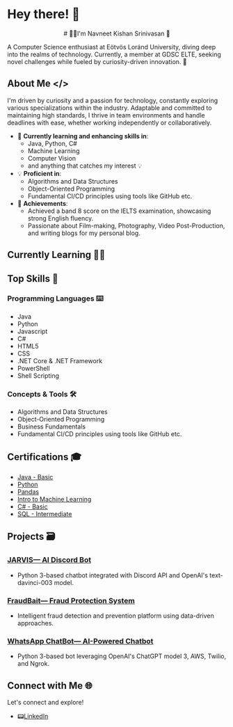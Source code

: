 # Hey there! 👋
<center># 👨‍💻I'm Navneet Kishan Srinivasan 🌟</center>


A Computer Science enthusiast at Eötvös Loránd University, diving deep into the realms of technology. Currently, a member at GDSC ELTE, seeking novel challenges while fueled by curiosity-driven innovation. 🚀

## About Me </>

I'm driven by curiosity and a passion for technology, constantly exploring various specializations within the industry. Adaptable and committed to maintaining high standards, I thrive in team environments and handle deadlines with ease, whether working independently or collaboratively.

- 🌱 **Currently learning and enhancing skills in**:
  - Java, Python, C#
  - Machine Learning
  - Computer Vision
  - and anything that catches my interest 💡
- 💡 **Proficient in**:
  - Algorithms and Data Structures
  - Object-Oriented Programming
  - Fundamental CI/CD principles using tools like GitHub etc.
- 🌟 **Achievements**:
  - Achieved a band 8 score on the IELTS examination, showcasing strong English fluency.
  - Passionate about Film-making, Photography, Video Post-Production, and writing blogs for my personal blog.

## Currently Learning 👩‍💻


## Top Skills 🚀

### Programming Languages ⌨️
- Java
- Python
- Javascript
- C#
- HTML5
- CSS
- .NET Core & .NET Framework
- PowerShell
- Shell Scripting

### Concepts & Tools 🛠️
- Algorithms and Data Structures
- Object-Oriented Programming
- Business Fundamentals
- Fundamental CI/CD principles using tools like GitHub etc.
  
## Certifications 🎓

- [Java - Basic](https://github.com/NavneetKishanS/Certifications/blob/main/java_basic%20certificate_Navneet%20Kishan%20Srinivasan.pdf)
- [Python](https://github.com/NavneetKishanS/Certifications/blob/main/Navneet%20Kishan%20Srinivasan%20-%20Python.png)
- [Pandas](https://github.com/NavneetKishanS/Certifications/blob/main/Navneet%20Kishan%20Srinivasan%20-%20Pandas.png)
- [Intro to Machine Learning](https://github.com/NavneetKishanS/Certifications/blob/main/Navneet%20Kishan%20Srinivasan%20-%20Intro%20to%20Machine%20Learning.png)
- [C# - Basic](https://github.com/NavneetKishanS/Certifications/blob/main/C%23(basic)%20Certificate_Navneet%20Kishan%20Srinivasan.pdf)
- [SQL - Intermediate](https://github.com/NavneetKishanS/Certifications/blob/main/sql_intermediate%20certificate_Navneet%20Kishan%20Srinivasan.pdf)

## Projects 🗃️

### [JARVIS— AI Discord Bot](https://github.com/NavneetKishanS/JARVIS_DiscordBot)
- Python 3-based chatbot integrated with Discord API and OpenAI's text-davinci-003 model.

### [FraudBait— Fraud Protection System](https://github.com/NavneetKishanS/FraudBait_FraudProtectionProgram)
- Intelligent fraud detection and prevention platform using data-driven approaches.

### [WhatsApp ChatBot— AI-Powered Chatbot](https://github.com/NavneetKishanS/WhatsAppChatBot)
- Python 3-based bot leveraging OpenAI's ChatGPT model 3, AWS, Twilio, and Ngrok.

## Connect with Me 🌐

Let's connect and explore!
- 📟[LinkedIn](https://www.linkedin.com/in/navneet-kishan-s)

<!-- Feel free to add more sections or customize as needed -->
